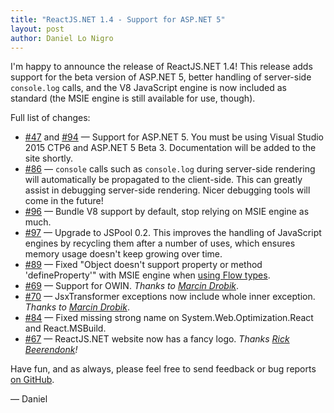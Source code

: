 ```yaml
---
title: "ReactJS.NET 1.4 - Support for ASP.NET 5"
layout: post
author: Daniel Lo Nigro
---
```


I'm happy to announce the release of ReactJS.NET 1.4! This release adds support for the beta version of ASP.NET 5, better handling of server-side `console.log` calls, and the V8 JavaScript engine is now included as standard (the MSIE engine is still available for use, though).

Full list of changes:

 * [#47](https://github.com/reactjs/React.NET/issues/47) and [#94](https://github.com/reactjs/React.NET/pull/94) — Support for ASP.NET 5. You must be using Visual Studio 2015 CTP6 and ASP.NET 5 Beta 3. Documentation will be added to the site shortly.
 * [#86](https://github.com/reactjs/React.NET/issues/86) — `console` calls such as `console.log` during server-side rendering will automatically be propagated to the client-side. This can greatly assist in debugging server-side rendering. Nicer debugging tools will come in the future!
 * [#96](https://github.com/reactjs/React.NET/issues/96) — Bundle V8 support by default, stop relying on MSIE engine as much.
 * [#97](https://github.com/reactjs/React.NET/issues/97) — Upgrade to JSPool 0.2. This improves the handling of JavaScript engines by recycling them after a number of uses, which ensures memory usage doesn't keep growing over time.
 * [#89](https://github.com/reactjs/React.NET/issues/89) — Fixed "Object doesn't support property or method 'defineProperty'" with MSIE engine when [using Flow types](/guides/flow.html).
 * [#69](https://github.com/reactjs/React.NET/pull/69) — Support for OWIN. *Thanks to [Marcin Drobik](https://github.com/mandrek44)*.
 * [#70](https://github.com/reactjs/React.NET/pull/70) — JsxTransformer exceptions now include whole inner exception. *Thanks to [Marcin Drobik](https://github.com/mandrek44)*.
 * [#84](https://github.com/reactjs/React.NET/issues/84) — Fixed missing strong name on System.Web.Optimization.React and React.MSBuild.
 * [#67](https://github.com/reactjs/React.NET/pull/67) — ReactJS.NET website now has a fancy logo. *Thanks [Rick Beerendonk](https://github.com/rickbeerendonk)!*

Have fun, and as always, please feel free to send feedback or bug reports
[on GitHub](https://github.com/reactjs/React.NET).

— Daniel
